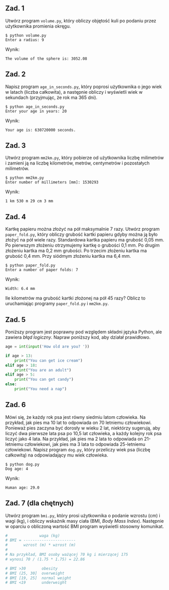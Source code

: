 ## Zad. 1
Utwórz program `volume.py`, który obliczy objętość kuli po podaniu przez użytkownika promienia okręgu.

```
$ python volume.py
Enter a radius: 9
```

Wynik:

```
The volume of the sphere is: 3052.08
```


## Zad. 2
Napisz program `age_in_seconds.py`, który poprosi użytkownika o jego wiek w latach (liczba całkowita), a następnie obliczy i wyświetli wiek w sekundach (przyjmując, że rok ma 365 dni).


```
$ python age_in_seconds.py
Enter your age in years: 20
```

Wynik:

```
Your age is: 630720000 seconds.
```


## Zad. 3
Utwórz program `mm2km.py`, który pobierze od użytkownika liczbę milimetrów i zamieni ją na liczbę kilometrów, metrów, centymetrów i pozostałych milimetrów.

```
$ python mm2km.py
Enter number of millimeters [mm]: 1530293
```

Wynik:

```
1 km 530 m 29 cm 3 mm
```


## Zad. 4
Kartkę papieru można złożyć na pół maksymalnie 7 razy. Utwórz program `paper_fold.py`, który obliczy grubość kartki papieru gdyby można ją było złożyć na pół wiele razy. Standardowa kartka papieru ma grubość 0,05 mm. Po pierwszym złożeniu otrzymujemy kartkę o grubości 0,1 mm. Po drugim złożeniu kartka ma 0,2 mm grubości. Po trzecim złożeniu kartka ma grubość 0,4 mm. Przy siódmym złożeniu kartka ma 6,4 mm.

```
$ python paper_fold.py
Enter a number of paper folds: 7
```

Wynik:

```
Width: 6.4 mm
```

Ile kilometrów ma grubość kartki złożonej na pół 45 razy? Oblicz to uruchamiając programy `paper_fold.py` i `mm2km.py`.


## Zad. 5
Poniższy program jest poprawny pod względem składni języka Python, ale zawiera *błąd logiczny*. Napraw poniższy kod, aby działał prawidłowo.

```python
age = int(input('How old are you? '))

if age > 13:
    print("You can get ice cream")
elif age > 18:
    print("You are an adult")
elif age > 5:
    print("You can get candy")
else:
    print("You need a nap") 
```


## Zad. 6
Mówi się, że każdy rok psa jest równy siedmiu latom człowieka. Na przykład, jak pies ma 10 lat to odpowiada on 70 letniemu człowiekowi. Ponieważ pies zaczyna być dorosły w wieku 2 lat, niektórzy sugerują, aby liczyć dwa pierwsze lata psa po 10,5 lat człowieka, a każdy kolejny rok psa liczyć jako 4 lata. Na przykład, jak pies ma 2 lata to odpowiada on 21-letniemu człowiekowi, jak pies ma 3 lata to odpowiada 25-letniemu człowiekowi. Napisz program `dog.py`, który przeliczy wiek psa (liczbę całkowitą) na odpowiadający mu wiek człowieka.


```
$ python dog.py 
Dog age: 4
```

Wynik:

```
Human age: 29.0
```


## Zad. 7 (dla chętnych)
Utwórz program `bmi.py`, który prosi użytkownika o podanie wzrostu (cm) i wagi (kg), i obliczy wskaźnik masy ciała (BMI, *Body Mass Index*). Następnie w oparciu o obliczoną wartość BMI program wyświetli stosowny komunikat.

```python
#              waga (kg)
# BMI = -----------------------
#       wzrost (m) * wzrost (m)
# 
# Na przykład, BMI osoby ważącej 70 kg i mierzącej 175
# wynosi 70 / (1.75 * 1.75) = 22.86

# BMI >30       obesity
# BMI (25, 30]  overweight
# BMI [19, 25]  normal weight
# BMI <19       underweight
```